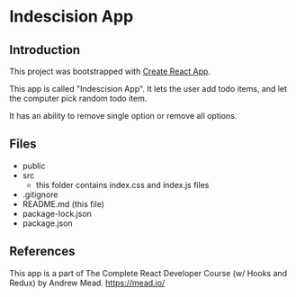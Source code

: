 # Indescision App 

## Introduction

This project was bootstrapped with [Create React App](https://github.com/facebook/create-react-app).

This app is called "Indescision App". It lets the user add todo items, and let the computer pick random todo item. 

It has an ability to remove single option or remove all options. 



## Files

- public
- src
  - this folder contains index.css and index.js files
- .gitignore
- README.md (this file)
- package-lock.json
- package.json





## References

This app is a part of The Complete React Developer Course (w/ Hooks and Redux) by Andrew Mead. https://mead.io/





